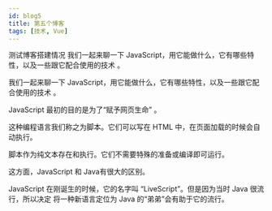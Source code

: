 ```yaml
---
id: blog5
title: 第五个博客
tags: [技术, Vue]
---
```


测试博客搭建情况
我们一起来聊一下 JavaScript，用它能做什么，它有哪些特性，以及一些跟它配合使用的技术 。
<!--truncate-->

我们一起来聊一下 JavaScript，用它能做什么，它有哪些特性，以及一些跟它配合使用的技术 。

JavaScript 最初的目的是为了“赋予网页生命”  。

这种编程语言我们称之为脚本。它们可以写在 HTML 中，在页面加载的时候会自动执行。

脚本作为纯文本存在和执行。它们不需要特殊的准备或编译即可运行。  

这方面，JavaScript 和 Java有很大的区别。 



JavaScript 在刚诞生的时候，它的名字叫 “LiveScript”。但是因为当时 Java 很流行，所以决定
将一种新语言定位为 Java 的“弟弟”会有助于它的流行。

